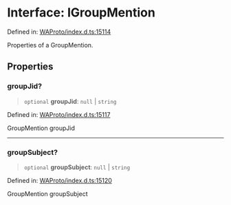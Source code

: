 # Interface: IGroupMention

Defined in: [WAProto/index.d.ts:15114](https://github.com/Fokusdotid/bail/blob/0fe6346a5ff68a74eb71890335c982b44e2da604/WAProto/index.d.ts#L15114)

Properties of a GroupMention.

## Properties

### groupJid?

> `optional` **groupJid**: `null` \| `string`

Defined in: [WAProto/index.d.ts:15117](https://github.com/Fokusdotid/bail/blob/0fe6346a5ff68a74eb71890335c982b44e2da604/WAProto/index.d.ts#L15117)

GroupMention groupJid

***

### groupSubject?

> `optional` **groupSubject**: `null` \| `string`

Defined in: [WAProto/index.d.ts:15120](https://github.com/Fokusdotid/bail/blob/0fe6346a5ff68a74eb71890335c982b44e2da604/WAProto/index.d.ts#L15120)

GroupMention groupSubject
